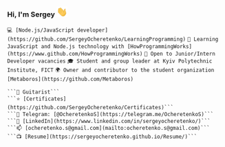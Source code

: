 ### Hi, I'm Sergey <img src="https://raw.githubusercontent.com/SergeyOcheretenko/SergeyOcheretenko/test/wave.gif" width="25px">
 
```💻 [Node.js/JavaScript developer](https://github.com/SergeyOcheretenko/LearningProgramming)```
```🌱 Learning JavaScript and Node.js technology with [HowProgrammingWorks](https://www.github.com/HowProgrammingWorks)```
```🍊 Open to Junior/Intern Developer vacancies```
```🎓 Student and group leader at Kyiv Polytechnic Institute, FICT```
```🌍 Owner and contributor to the student organization [Metaboros](https://github.com/Metaboros)```
```🏆 Teacher of the math and physics | [UNEXT](https://unext.in.ua)
```🎸 Guitarist```
```⭐ [Certificates](https://github.com/SergeyOcheretenko/Certificates)```
```💬 Telegram: [@OcheretenkoS](https://telegram.me/OcheretenkoS)```
```🔭 [LinkedIn](https://www.linkedin.com/in/sergeyocheretenko/)```
```📫 [ocheretenko.s@gmail.com](mailto:ocheretenko.s@gmail.com)```
```📺 [Resume](https://sergeyocheretenko.github.io/Resume/)```
